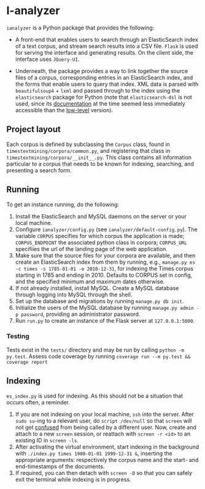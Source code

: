 I-analyzer
===============================================================================


`ianalyzer` is a Python package that provides the following:

- A front-end that enables users to search through an ElasticSearch index of a text corpus, and stream search results into a CSV file. `Flask` is used for serving the interface and generating results. On the client side, the interface uses `JQuery-UI`.

- Underneath, the package provides a way to link together the source files of a corpus, corresponding entries in an ElasticSearch index, and the forms that enable users to query that index. XML data is parsed with `beautifulsoup4` + `lxml` and passed through to the index using the `elasticsearch` package for Python (note that `elasticsearch-dsl` is not used, since its [documentation](https://elasticsearch-dsl.readthedocs.io/en/latest) at the time seemed less immediately accessible than the [low-level](https://www.elastic.co/guide/en/elasticsearch/reference/current/index.html) version).



Project layout
-------------------------------------------------------------------------------

Each corpus is defined by subclassing the `Corpus` class, found in `timestextmining/corpora/common.py`, and registering that class in `timestextmining/corpora/__init__.py`. This class contains all information particular to a corpus that needs to be known for indexing, searching, and presenting a search form.



Running
-------------------------------------------------------------------------------

To get an instance running, do the following:

1. Install the ElasticSearch and MySQL daemons on the server or your local machine.
2. Configure `ianalyzer/config.py` (see `ianalyzer/default-config.py`). The variable `CORPUS` specifies for which corpus the application is made; `CORPUS_ENDPOINT` the associated python class in corpora; `CORPUS_URL` specifiies the url of the landing page of the web application.
3. Make sure that the source files for your corpora are available, and then create an ElasticSearch index from them by running, e.g., `manage.py es -c times -s 1785-01-01 -e 2010-12-31`, for indexing the Times corpus starting in 1785 and ending in 2010. Defaults to CORPUS set in config, and the specified minimum and maximum dates otherwise.
4. If not already installed, install MySQL. Create a MySQL database through logging into MySQL through the shell.
5. Set up the database and migrations by running `manage.py db init`.
6. Initialize the users of the MySQL database by running `manage.py admin -p password`, providing an administrator password.
6. Run `run.py` to create an instance of the Flask server at `127.0.0.1:5000`.

### Testing

Tests exist in the `tests/` directory and may be run by calling `python -m py.test`. Assess code coverage by running `coverage run --m py.test && coverage report`



Indexing
-------------------------------------------------------------------------------

`es_index.py` is used for indexing. As this should not be a situation that occurs often, a reminder.

1. If you are not indexing on your local machine, `ssh` into the server. After `sudo su`-ing to a relevant user, do `script /dev/null` so that `screen` will not get [confused](http://serverfault.com/q/116775) from being called by a different user. Now, create and attach to a new `screen` session, or reattach with `screen -r <id>` to an existing ID in `screen -ls`.
2. After activating the virtual environment, start indexing in the background with `./index.py times 1900-01-01 1999-12-31 &`, inserting the appropriate arguments: respectively the corpus name and the start- and end-timestamps of the documents.
3. If required, you can then detach with `screen -D` so that you can safely exit the terminal while indexing is in progress.
